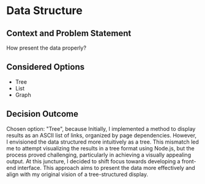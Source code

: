 # Data Structure

## Context and Problem Statement

How present the data properly?

## Considered Options

* Tree
* List
* Graph

## Decision Outcome

Chosen option: "Tree", because Initially, I implemented a method to display results as an ASCII list of links, organized by page dependencies. However, I envisioned the data structured more intuitively as a tree. This mismatch led me to attempt visualizing the results in a tree format using Node.js, but the process proved challenging, particularly in achieving a visually appealing output. At this juncture, I decided to shift focus towards developing a front-end interface. This approach aims to present the data more effectively and align with my original vision of a tree-structured display.
